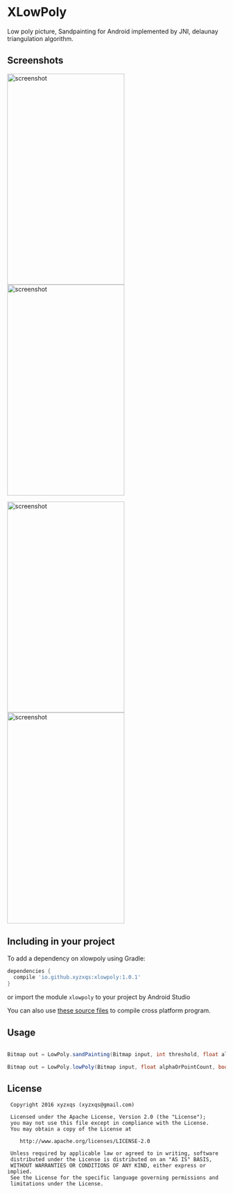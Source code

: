 # XLowPoly
Low poly picture, Sandpainting for Android implemented by JNI, delaunay triangulation algorithm.

## Screenshots

<img src="/screenshots/lowpoly0.png" alt="screenshot" title="screenshot" width="270" height="486" /> <img src="/screenshots/lowpoly1.png" alt="screenshot" title="screenshot" width="270" height="486" />

<img src="/screenshots/lowpoly2.png" alt="screenshot" title="screenshot" width="270" height="486" /> <img src="/screenshots/lowpoly3.png" alt="screenshot" title="screenshot" width="270" height="486" />

## Including in your project

To add a dependency on xlowpoly using Gradle:

```gradle
dependencies {
  compile 'io.github.xyzxqs:xlowpoly:1.0.1'
}
```

or import the module `xlowpoly` to your project by Android Studio

You can also use [these source files](./xlowpoly/src/main/cpp/) to compile cross platform program.

## Usage

```java

Bitmap out = LowPoly.sandPainting(Bitmap input, int threshold, float alphaOrPointCount);

Bitmap out = LowPoly.lowPoly(Bitmap input, float alphaOrPointCount, boolean fill); 

```

## License

     Copyright 2016 xyzxqs (xyzxqs@gmail.com)

     Licensed under the Apache License, Version 2.0 (the "License");
     you may not use this file except in compliance with the License.
     You may obtain a copy of the License at

        http://www.apache.org/licenses/LICENSE-2.0

     Unless required by applicable law or agreed to in writing, software
     distributed under the License is distributed on an "AS IS" BASIS,
     WITHOUT WARRANTIES OR CONDITIONS OF ANY KIND, either express or implied.
     See the License for the specific language governing permissions and
     limitations under the License.
